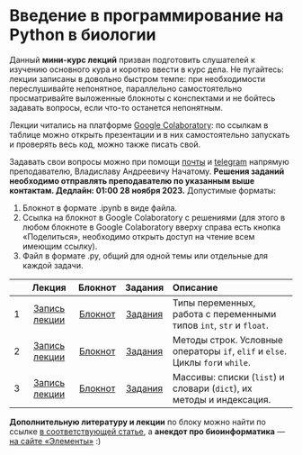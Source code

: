 # Введение в программирование на Python в биологии

Данный **мини-курс лекций** призван подготовить слушателей к изучению основного кура и коротко ввести в курс дела. Не пугайтесь: лекции записаны в довольно быстром темпе: при необходимости переслушивайте непонятное, параллельно самостоятельно просматривайте выложенные блокноты с конспектами и не бойтесь задавать вопросы, если что-то останется непонятным. 

Лекции читались на платформе [Google Colaboratory](https://colab.research.google.com/): по ссылкам в таблице можно открыть презентации и в них самостоятельно запускать и проверять весь код, можно также писать свой. 

Задавать свои вопросы можно при помощи [почты](mailto:nachatoi@list.ru) и [telegram](https://t.me/subpolare) напрямую преподавателю, Владиславу Андреевичу Начатому. **Решения заданий необходимо отправлять преподавателю по указанным выше контактам. Дедлайн: 01:00 28 ноября 2023.** Допустимые форматы: 
1. Блокнот в формате .ipynb в виде файла.
2. Ссылка на блокнот в Google Colaboratory с решениями (для этого в любом блокноте в Google Colaboratory вверху справа есть кнопка «Поделиться», необходимо открыть доступ на чтение всем имеющим ссылку).
3. Файл в формате .py, общий для одной темы или отдельные для каждой задачи.

|  | Лекция | Блокнот | Задания | Описание | 
| :------: | :------: | :------: | :------: | :------ | 
| 1 | [Запись лекции](https://disk.yandex.ru/i/FakAv4AdWtZL_Q) | [Блокнот](https://colab.research.google.com/drive/1FNm7qUJJ4NmorT_FN5Qr0uYSxLIf1hjQ?usp=sharing) | [Задания](https://colab.research.google.com/drive/1IZrKNB_qbbPn-tbQcqs1u92llNN-dncw?usp=sharing) | Типы переменных, работа с переменными типов `int`, `str` и `float`. | 
| 2 | [Запись лекции](https://disk.yandex.ru/i/UcKFUvp7Wivnbw) | [Блокнот](https://colab.research.google.com/drive/1toxkOC-67pY38gG2k1X-hmurRS37jslq?usp=sharing) | [Задания](https://colab.research.google.com/drive/1YgFAvtDf819gt-_z133LLXC9y8zbTQ35?usp=sharing) | Методы строк. Условные операторы `if`, `elif` и `else`. Циклы `for`и `while`. | 
| 3 | [Запись лекции](https://disk.yandex.ru/i/XdJaR6x7yjhyoQ) | [Блокнот](https://colab.research.google.com/drive/1xdyhJfevkgNREhJddvdVWbU-mgkIJWF8?usp=sharing) | [Задания](https://colab.research.google.com/drive/1-WqB5sP0zeWT2kzmHQN8cHZE4gH8x99v?usp=sharing) | Массивы: списки (`list`) и словари (`dict`), их методы и индексация. |

**Дополнительную литературу и лекции** по блоку можно найти по ссылке [в соответствующей статье](https://vk.com/@nachatoi-literatura-po-python), а **анекдот про биоинформатика** — [на сайте «Элементы»](https://elementy.ru/nauchno-populyarnaya_biblioteka/432183/Bioinformatiki_proiskhozhdenie_i_zhiznennyy_tsikl) :)

